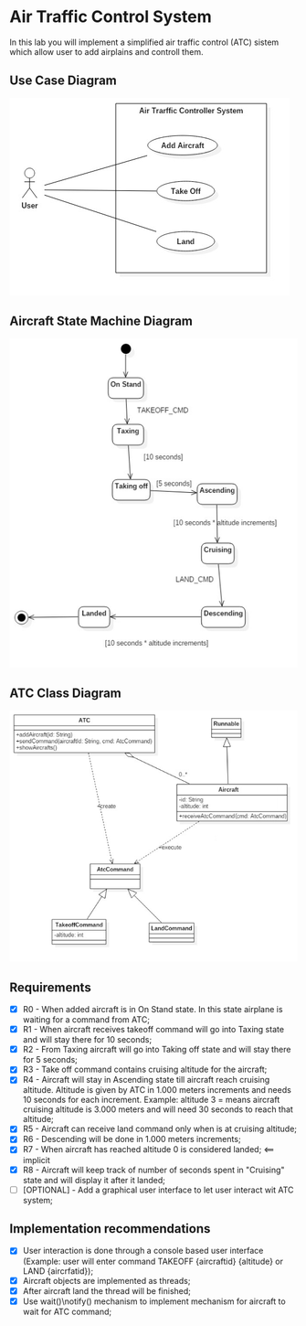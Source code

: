 # Air Traffic Control System

In this lab you will implement a simplified air traffic control (ATC) sistem which allow user to add airplains and controll them.

## Use Case Diagram
![Exercise 1 image](docs/UseCaseDiagram1.jpg)

## Aircraft State Machine Diagram
![Exercise 2 image](docs/StatechartDiagram1.jpg)

## ATC Class Diagram
![Exercise 1 image](docs/ClassDiagram1.jpg)

## Requirements

-[x] R0 - When added aircraft is in On Stand state. In this state airplane is waiting for a command from ATC;
-[x] R1 - When aircraft receives takeoff command will go into Taxing state and will stay there for 10 seconds; 
-[x] R2 - From Taxing aircraft will go into Taking off state and will stay there for 5 seconds;
-[x] R3 - Take off command contains cruising altitude for the aircraft;
-[x] R4 - Aircraft will stay in Ascending state till aircraft reach cruising altitude. Altitude is given by ATC in 1.000 meters increments and needs 10 seconds for each increment. Example: altitude 3 = means aircraft cruising altitude is 3.000 meters and will need 30 seconds to reach that altitude;
-[x] R5 - Aircraft can receive land command only when is at cruising altitude;
-[x] R6 - Descending will be done in 1.000 meters increments;
-[x] R7 - When aircraft has reached altitude 0 is considered landed; <== implicit
-[x] R8 - Aircraft will keep track of number of seconds spent in "Cruising" state and will display it after it landed;
-[ ] [OPTIONAL] - Add a graphical user interface to let user interact wit ATC system;

## Implementation recommendations

-[x] User interaction is done through a console based user interface (Example: user will enter command TAKEOFF {aircraftid} {altitude} or LAND {aircrfatid}); 
-[x] Aircraft objects are implemented as threads;
-[x] After aircraft land the thread will be finished;
-[x] Use wait()\notify() mechanism to implement mechanism for aircraft to wait for ATC command; 
